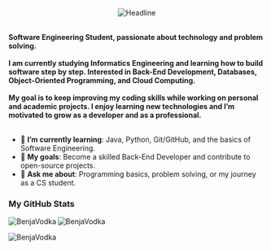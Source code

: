 <div>
  <div align=center>
        <div align="center">
  <img src="https://readme-typing-svg.herokuapp.com?color=%236FDA44&size=32&center=true&vCenter=true&width=600&height=50&lines=Hi+there!+I'm+Benjamín+Romero+%F0%9F%91%8B;Informatics+Engineering+Student;Aspiring+Back-End+Developer;Passionate+Learner;Open-Source+Enthusiast" alt="Headline" />
</div>
  <div align=left>
    <br>
    <p>
      <strong>
        Software Engineering Student, passionate about technology and problem solving.<br><br>
        I am currently studying Informatics Engineering and learning how to build software step by step.  
        Interested in Back-End Development, Databases, Object-Oriented Programming, and Cloud Computing.<br><br>
        My goal is to keep improving my coding skills while working on personal and academic projects.  
        I enjoy learning new technologies and I’m motivated to grow as a developer and as a professional.<br><br>
      </strong>
    </p>
    <ul>
      <li>🌱 <b>I’m currently learning</b>: Java, Python, Git/GitHub, and the basics of Software Engineering.</li>
      <li>🎯 <b>My goals</b>: Become a skilled Back-End Developer and contribute to open-source projects.</li>
      <li>💬 <b>Ask me about</b>: Programming basics, problem solving, or my journey as a CS student.</li>
    </ul>
  </div>
</div>

<h3>My GitHub Stats</h3>
<p>
  <img align="left" src="https://github-readme-stats.vercel.app/api/top-langs?username=BenjaVodka&show_icons=true&theme=dark&locale=en&layout=compact" alt="BenjaVodka" />
</p>
<p>
  <img align="center" src="https://github-readme-stats.vercel.app/api?username=BenjaVodka&show_icons=true&theme=dark&locale=en" alt="BenjaVodka" />
</p>
<p>
  <img align="center" src="https://github-readme-streak-stats.herokuapp.com/?user=BenjaVodka&theme=dark" alt="BenjaVodka" />
</p>

